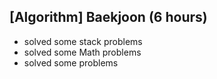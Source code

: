 ## [Algorithm] Baekjoon (6 hours)
- solved some stack problems
- solved some Math problems
- solved some problems
